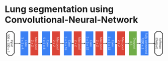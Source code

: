 <h1>Lung segmentation using Convolutional-Neural-Network</h1>

<p>
<img src="readme/model.png">
</p>
